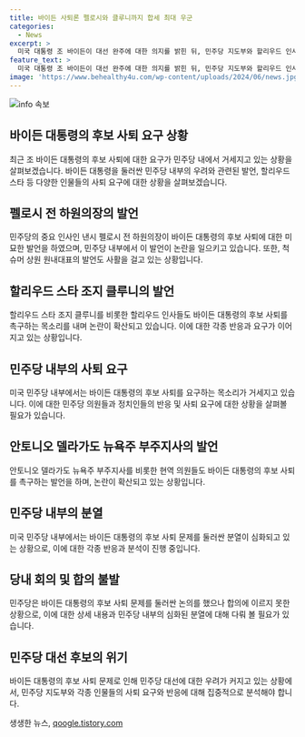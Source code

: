```yaml
---
title: 바이든 사퇴론 펠로시와 클루니까지 합세 최대 우군
categories:
  - News
excerpt: >
  미국 대통령 조 바이든이 대선 완주에 대한 의지를 밝힌 뒤, 민주당 지도부와 할리우드 인사 등에서 바이든의 후보직 사퇴를 요구하는 압박이 높아지고 있다. 바이든의 재선 여부를 결정하는 것은 그에게 달려있지만 낸시 펠로시 전 하원의장과 척 슈머 상원 원내대표 등의 발언으로 인해 압박이 더해졌다. 바이든을 후보 직에서 물러나도록 촉구한 할리우드 스타 조지 클루니와 다른 할리우드 인사들의 발언으로도 사퇴 요구가 확산되고 있다. 현재까지 9명의 민주당 하원의원이 바이든의 사퇴를 공개적으로 주장하고 있으며, 바이든은 의원들에게 완주 의지를 강조하고 있지만 내홍은 계속되고 있다.
feature_text: >
  미국 대통령 조 바이든이 대선 완주에 대한 의지를 밝힌 뒤, 민주당 지도부와 할리우드 인사 등에서 바이든의 후보직 사퇴를 요구하는 압박이 높아지고 있다. 바이든의 재선 여부를 결정하는 것은 그에게 달려있지만 낸시 펠로시 전 하원의장과 척 슈머 상원 원내대표 등의 발언으로 인해 압박이 더해졌다. 바이든을 후보 직에서 물러나도록 촉구한 할리우드 스타 조지 클루니와 다른 할리우드 인사들의 발언으로도 사퇴 요구가 확산되고 있다. 현재까지 9명의 민주당 하원의원이 바이든의 사퇴를 공개적으로 주장하고 있으며, 바이든은 의원들에게 완주 의지를 강조하고 있지만 내홍은 계속되고 있다.
image: 'https://www.behealthy4u.com/wp-content/uploads/2024/06/news.jpg'
---
```


<p><img src="https://www.behealthy4u.com/wp-content/uploads/2024/06/news.jpg" alt="info 속보" /></p>

<h2 data-ke-size="size26">바이든 대통령의 후보 사퇴 요구 상황</h2>

<p data-ke-size="size16">최근 조 바이든 대통령의 후보 사퇴에 대한 요구가 민주당 내에서 거세지고 있는 상황을 살펴보겠습니다. 바이든 대통령을 둘러싼 민주당 내부의 우려와 관련된 발언, 할리우드 스타 등 다양한 인물들의 사퇴 요구에 대한 상황을 살펴보겠습니다.</p>

<h2 data-ke-size="size24">펠로시 전 하원의장의 발언</h2>

<p data-ke-size="size16">민주당의 중요 인사인 낸시 펠로시 전 하원의장이 바이든 대통령의 후보 사퇴에 대한 미묘한 발언을 하였으며, 민주당 내부에서 이 발언이 논란을 일으키고 있습니다. 또한, 척 슈머 상원 원내대표의 발언도 사활을 걸고 있는 상황입니다.</p>

<h2 data-ke-size="size24">할리우드 스타 조지 클루니의 발언</h2>

<p data-ke-size="size16">할리우드 스타 조지 클루니를 비롯한 할리우드 인사들도 바이든 대통령의 후보 사퇴를 촉구하는 목소리를 내며 논란이 확산되고 있습니다. 이에 대한 각종 반응과 요구가 이어지고 있는 상황입니다.</p>

<h2 data-ke-size="size24">민주당 내부의 사퇴 요구</h2>

<p data-ke-size="size16">미국 민주당 내부에서는 바이든 대통령의 후보 사퇴를 요구하는 목소리가 거세지고 있습니다. 이에 대한 민주당 의원들과 정치인들의 반응 및 사퇴 요구에 대한 상황을 살펴볼 필요가 있습니다.</p>

<h2 data-ke-size="size24">안토니오 델라가도 뉴욕주 부주지사의 발언</h2>

<p data-ke-size="size16">안토니오 델라가도 뉴욕주 부주지사를 비롯한 현역 의원들도 바이든 대통령의 후보 사퇴를 촉구하는 발언을 하며, 논란이 확산되고 있는 상황입니다.</p>

<h2 data-ke-size="size24">민주당 내부의 분열</h2>

<p data-ke-size="size16">미국 민주당 내부에서는 바이든 대통령의 후보 사퇴 문제를 둘러싼 분열이 심화되고 있는 상황으로, 이에 대한 각종 반응과 분석이 진행 중입니다.</p>

<h2 data-ke-size="size24">당내 회의 및 합의 불발</h2>

<p data-ke-size="size16">민주당은 바이든 대통령의 후보 사퇴 문제를 둘러싼 논의를 했으나 합의에 이르지 못한 상황으로, 이에 대한 상세 내용과 민주당 내부의 심화된 분열에 대해 다뤄 볼 필요가 있습니다.</p>

<h2 data-ke-size="size24">민주당 대선 후보의 위기</h2>

<p data-ke-size="size16">바이든 대통령의 후보 사퇴 문제로 인해 민주당 대선에 대한 우려가 커지고 있는 상황에서, 민주당 지도부와 각종 인물들의 사퇴 요구와 반응에 대해 집중적으로 분석해야 합니다.</p>
생생한 뉴스, <a href="https://qoogle.tistory.com" rel="dofollow">qoogle.tistory.com</a>


